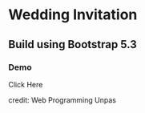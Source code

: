<h1>Wedding Invitation</h1>

<h2>Build using Bootstrap 5.3</h2>
<div>
  <h3>Demo</h3>
  <a hreff="https://wedding-teguhdian.web.app/?to=Name">Click Here</a>
</div>
<p>credit: Web Programming Unpas</p>
